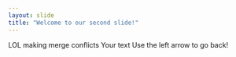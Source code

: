 ```yaml
---
layout: slide
title: "Welcome to our second slide!"
---
```

LOL making merge conflicts
Your text
Use the left arrow to go back!
